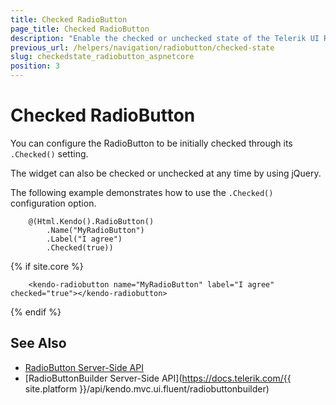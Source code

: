 ```yaml
---
title: Checked RadioButton
page_title: Checked RadioButton
description: "Enable the checked or unchecked state of the Telerik UI RadioButton for {{ site.framework }}."
previous_url: /helpers/navigation/radiobutton/checked-state
slug: checkedstate_radiobutton_aspnetcore
position: 3
---
```


# Checked RadioButton

You can configure the RadioButton to be initially checked through its `.Checked()` setting.

The widget can also be checked or unchecked at any time by using jQuery.

The following example demonstrates how to use the `.Checked()` configuration option.

```HtmlHelper
    @(Html.Kendo().RadioButton()
        .Name("MyRadioButton")
        .Label("I agree")
        .Checked(true))
```
 {% if site.core %}
```TagHelper
    <kendo-radiobutton name="MyRadioButton" label="I agree" checked="true"></kendo-radiobutton>
```
{% endif %}

## See Also

* [RadioButton Server-Side API](/api/radiobutton)
* [RadioButtonBuilder Server-Side API](https://docs.telerik.com/{{ site.platform }}/api/kendo.mvc.ui.fluent/radiobuttonbuilder)
